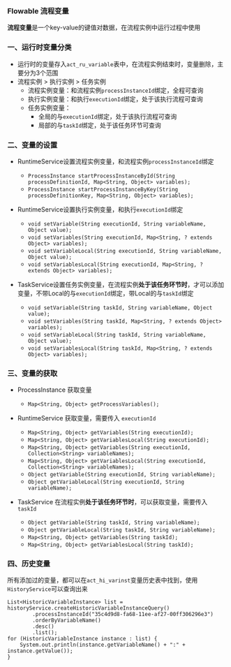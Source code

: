 ###  Flowable 流程变量
**流程变量**是一个key-value的键值对数据，在流程实例中运行过程中使用

### 一、运行时变量分类
* 运行时的变量存入`act_ru_variable`表中，在流程实例结束时，变量删除，主要分为3个范围
* 流程实例 > 执行实例 > 任务实例
  * 流程实例变量：和流程实例`processInstanceId`绑定，全程可查询
  * 执行实例变量：和执行`executionId`绑定，处于该执行流程可查询
  * 任务实例变量：
    * 全局的与`executionId`绑定，处于该执行流程可查询
    * 局部的与`taskId`绑定，处于该任务环节可查询


### 二、变量的设置
* RuntimeService设置流程实例变量，和流程实例`processInstanceId`绑定
  * `ProcessInstance startProcessInstanceById(String processDefinitionId, Map<String, Object> variables);`  
  * `ProcessInstance startProcessInstanceByKey(String processDefinitionKey, Map<String, Object> variables);`
  
* RuntimeService设置执行实例变量，和执行`executionId`绑定
  * `void setVariable(String executionId, String variableName, Object value);`    
  * `void setVariables(String executionId, Map<String, ? extends Object> variables);`    
  * `void setVariableLocal(String executionId, String variableName, Object value);`  
  * `void setVariablesLocal(String executionId, Map<String, ? extends Object> variables);` 
  
* TaskService设置任务实例变量，在流程实例**处于该任务环节时**，才可以添加变量，不带Local的与`executionId`绑定，带Local的与`taskId`绑定
  * `void setVariable(String taskId, String variableName, Object value);`  
  * `void setVariables(String taskId, Map<String, ? extends Object> variables);`  
  * `void setVariableLocal(String taskId, String variableName, Object value);`  
  * `void setVariablesLocal(String taskId, Map<String, ? extends Object> variables);`  




### 三、变量的获取
* ProcessInstance 获取变量
  * `Map<String, Object> getProcessVariables();`
  
* RuntimeService 获取变量，需要传入 `executionId`
  * `Map<String, Object> getVariables(String executionId);`
  * `Map<String, Object> getVariablesLocal(String executionId);`
  * `Map<String, Object> getVariables(String executionId, Collection<String> variableNames);`
  * `Map<String, Object> getVariablesLocal(String executionId, Collection<String> variableNames);`
  * `Object getVariable(String executionId, String variableName);`
  * `Object getVariableLocal(String executionId, String variableName);`

* TaskService 在流程实例**处于该任务环节时**，可以获取变量，需要传入 `taskId`
  * `Object getVariable(String taskId, String variableName);`
  * `Object getVariableLocal(String taskId, String variableName);`
  * `Map<String, Object> getVariables(String taskId);`
  * `Map<String, Object> getVariablesLocal(String taskId);`



### 四、历史变量
所有添加过的变量，都可以在`act_hi_varinst`变量历史表中找到，使用`HistoryService`可以查询出来

```
List<HistoricVariableInstance> list = historyService.createHistoricVariableInstanceQuery()
        .processInstanceId("35c4d9d8-fa68-11ee-af27-00ff306296e3")
        .orderByVariableName()
        .desc()
        .list();
for (HistoricVariableInstance instance : list) {
    System.out.println(instance.getVariableName() + ":" + instance.getValue());
}
```

